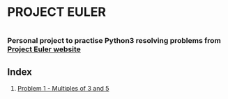 <h1>PROJECT EULER<h1>
<h3>Personal project to practise Python3
resolving problems from <a href="https://projecteuler.net">Project Euler website</a></h3>

<h2>Index</h2>
<ol>
<li>
<a href="https://github.com/DiegoMGar/projecteuler/tree/master/problem0001">Problem 1 - Multiples of 3 and 5</a>
</li>
</ol>
